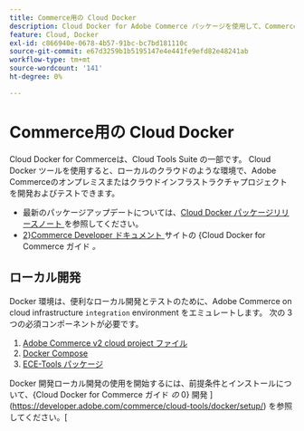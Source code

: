 ```yaml
---
title: Commerce用の Cloud Docker
description: Cloud Docker for Adobe Commerce パッケージを使用して、Commerceをローカルのクラウドのような環境にデプロイする方法を説明します。
feature: Cloud, Docker
exl-id: c866940e-0678-4b57-91bc-bc7bd181110c
source-git-commit: e67d3259b1b5195147e4e441fe9efd82e48241ab
workflow-type: tm+mt
source-wordcount: '141'
ht-degree: 0%

---
```


# Commerce用の Cloud Docker

Cloud Docker for Commerceは、Cloud Tools Suite の一部です。 Cloud Docker ツールを使用すると、ローカルのクラウドのような環境で、Adobe Commerceのオンプレミスまたはクラウドインフラストラクチャプロジェクトを開発およびテストできます。

- 最新のパッケージアップデートについては、[Cloud Docker パッケージリリースノート ](../release-notes/cloud-docker.md) を参照してください。
- [2}Commerce Developer ドキュメント ](https://developer.adobe.com/commerce/cloud-tools/docker/) サイトの {Cloud Docker for Commerce ガイド _。_

## ローカル開発

Docker 環境は、便利なローカル開発とテストのために、Adobe Commerce on cloud infrastructure `integration` environment をエミュレートします。 次の 3 つの必須コンポーネントが必要です。

1. [Adobe Commerce v2 cloud project ファイル](../project/file-structure.md)
1. [Docker Compose](https://www.docker.com/get-started/)
1. [ECE-Tools パッケージ](install-package.md)

Docker 開発ローカル開発の使用を開始するには、前提条件とインストールについて、{Cloud Docker for Commerce ガイド _の_ 0} 開発 ](https://developer.adobe.com/commerce/cloud-tools/docker/setup/) を参照してください。[
